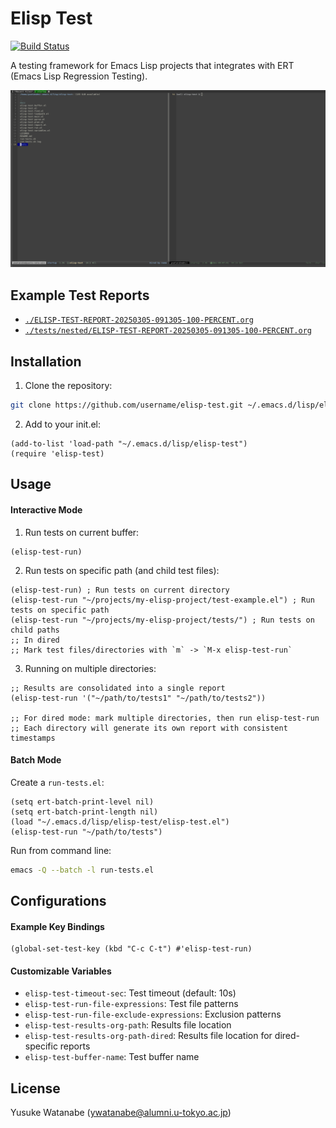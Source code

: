 <!-- ---
!-- Timestamp: 2025-05-07 14:01:29
!-- Author: ywatanabe
!-- File: /home/ywatanabe/.emacs.d/lisp/elisp-test/README.md
!-- --- -->

# Elisp Test

[![Build Status](https://github.com/ywatanabe1989/elisp-test/workflows/tests/badge.svg)](https://github.com/ywatanabe1989/elisp-test/actions)

A testing framework for Emacs Lisp projects that integrates with ERT (Emacs Lisp Regression Testing).

![Demo GIF](./docs/emacs-gif-screenshot-2025-03-05-09:13:39.gif)

## Example Test Reports
- [`./ELISP-TEST-REPORT-20250305-091305-100-PERCENT.org`](./ELISP-TEST-REPORT-20250305-091305-100-PERCENT.org)
- [`./tests/nested/ELISP-TEST-REPORT-20250305-091305-100-PERCENT.org`](./tests/nested/ELISP-TEST-REPORT-20250305-091305-100-PERCENT.org)

## Installation
1. Clone the repository:
```bash
git clone https://github.com/username/elisp-test.git ~/.emacs.d/lisp/elisp-test
```

2. Add to your init.el:
```elisp
(add-to-list 'load-path "~/.emacs.d/lisp/elisp-test")
(require 'elisp-test)
```

## Usage
#### Interactive Mode
1. Run tests on current buffer:
```elisp
(elisp-test-run)
```

2. Run tests on specific path (and child test files):
```elisp
(elisp-test-run) ; Run tests on current directory
(elisp-test-run "~/projects/my-elisp-project/test-example.el") ; Run tests on specific path
(elisp-test-run "~/projects/my-elisp-project/tests/") ; Run tests on child paths
;; In dired
;; Mark test files/directories with `m` -> `M-x elisp-test-run`
```

3. Running on multiple directories:
```elisp
;; Results are consolidated into a single report
(elisp-test-run '("~/path/to/tests1" "~/path/to/tests2"))

;; For dired mode: mark multiple directories, then run elisp-test-run
;; Each directory will generate its own report with consistent timestamps
```

#### Batch Mode
Create a `run-tests.el`:
```elisp
(setq ert-batch-print-level nil)
(setq ert-batch-print-length nil)
(load "~/.emacs.d/lisp/elisp-test/elisp-test.el")
(elisp-test-run "~/path/to/tests")
```

Run from command line:
```bash
emacs -Q --batch -l run-tests.el
```

## Configurations
#### Example Key Bindings
``` elisp
(global-set-test-key (kbd "C-c C-t") #'elisp-test-run)
```

#### Customizable Variables
- `elisp-test-timeout-sec`: Test timeout (default: 10s)
- `elisp-test-run-file-expressions`: Test file patterns
- `elisp-test-run-file-exclude-expressions`: Exclusion patterns
- `elisp-test-results-org-path`: Results file location
- `elisp-test-results-org-path-dired`: Results file location for dired-specific reports
- `elisp-test-buffer-name`: Test buffer name

## License
Yusuke Watanabe (ywatanabe@alumni.u-tokyo.ac.jp)

<!-- EOF -->
